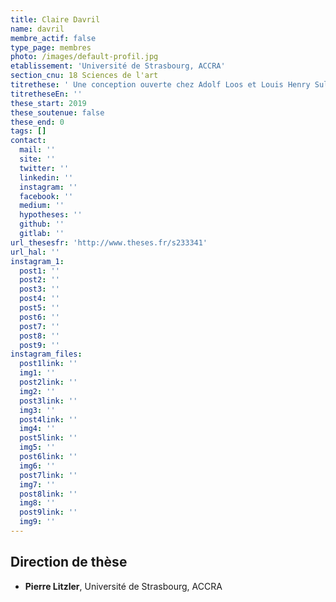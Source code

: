 ```yaml
---
title: Claire Davril
name: davril
membre_actif: false
type_page: membres
photo: /images/default-profil.jpg
etablissement: 'Université de Strasbourg, ACCRA'
section_cnu: 18 Sciences de l'art
titrethese: ' Une conception ouverte chez Adolf Loos et Louis Henry Sullivan. Étude d''un fonctionnalisme hors de l''utilitaire.'
titretheseEn: ''
these_start: 2019
these_soutenue: false
these_end: 0
tags: []
contact:
  mail: ''
  site: ''
  twitter: ''
  linkedin: ''
  instagram: ''
  facebook: ''
  medium: ''
  hypotheses: ''
  github: ''
  gitlab: ''
url_thesesfr: 'http://www.theses.fr/s233341'
url_hal: ''
instagram_1:
  post1: ''
  post2: ''
  post3: ''
  post4: ''
  post5: ''
  post6: ''
  post7: ''
  post8: ''
  post9: ''
instagram_files:
  post1link: ''
  img1: ''
  post2link: ''
  img2: ''
  post3link: ''
  img3: ''
  post4link: ''
  img4: ''
  post5link: ''
  img5: ''
  post6link: ''
  img6: ''
  post7link: ''
  img7: ''
  post8link: ''
  img8: ''
  post9link: ''
  img9: ''
---
```


<!-- Supprimer les parties non remplies (supprimer les blocks de lang s'il n'y a pas deux langues). Tu es libre d'ajouter ce que tu veux à cette partie -->

## Direction de thèse

* **Pierre Litzler**, Université de Strasbourg, ACCRA

